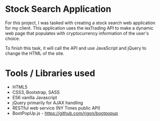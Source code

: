 # Stock Search Application

For this project, I was tasked with creating a stock search web application for my client.  This application uses the iexTrading API to make a dynamic web page that populates with cryptocurrency information of the user's choice. 

To finish this task, it will call the API and use JavaScript and jQuery to change the HTML of the site.

# Tools / Libraries used
* HTML5
* CSS3, Bootstrap, SASS
* ES6 vanilla Javascript
* jQuery primarily for AJAX handling
* RESTful web service (NY Times public API)
* BootPopUp.js - https://github.com/rigon/bootpopup
